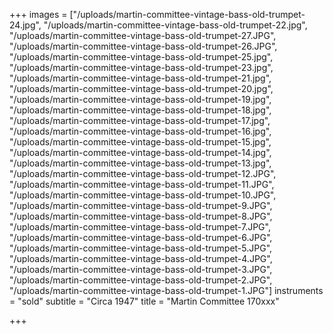 +++
images = ["/uploads/martin-committee-vintage-bass-old-trumpet-24.jpg", "/uploads/martin-committee-vintage-bass-old-trumpet-22.jpg", "/uploads/martin-committee-vintage-bass-old-trumpet-27.JPG", "/uploads/martin-committee-vintage-bass-old-trumpet-26.JPG", "/uploads/martin-committee-vintage-bass-old-trumpet-25.jpg", "/uploads/martin-committee-vintage-bass-old-trumpet-23.jpg", "/uploads/martin-committee-vintage-bass-old-trumpet-21.jpg", "/uploads/martin-committee-vintage-bass-old-trumpet-20.jpg", "/uploads/martin-committee-vintage-bass-old-trumpet-19.jpg", "/uploads/martin-committee-vintage-bass-old-trumpet-18.jpg", "/uploads/martin-committee-vintage-bass-old-trumpet-17.jpg", "/uploads/martin-committee-vintage-bass-old-trumpet-16.jpg", "/uploads/martin-committee-vintage-bass-old-trumpet-15.jpg", "/uploads/martin-committee-vintage-bass-old-trumpet-14.jpg", "/uploads/martin-committee-vintage-bass-old-trumpet-13.jpg", "/uploads/martin-committee-vintage-bass-old-trumpet-12.JPG", "/uploads/martin-committee-vintage-bass-old-trumpet-11.JPG", "/uploads/martin-committee-vintage-bass-old-trumpet-10.JPG", "/uploads/martin-committee-vintage-bass-old-trumpet-9.JPG", "/uploads/martin-committee-vintage-bass-old-trumpet-8.JPG", "/uploads/martin-committee-vintage-bass-old-trumpet-7.JPG", "/uploads/martin-committee-vintage-bass-old-trumpet-6.JPG", "/uploads/martin-committee-vintage-bass-old-trumpet-5.JPG", "/uploads/martin-committee-vintage-bass-old-trumpet-4.JPG", "/uploads/martin-committee-vintage-bass-old-trumpet-3.JPG", "/uploads/martin-committee-vintage-bass-old-trumpet-2.JPG", "/uploads/martin-committee-vintage-bass-old-trumpet-1.JPG"]
instruments = "sold"
subtitle = "Circa 1947"
title = "Martin Committee 170xxx"

+++
